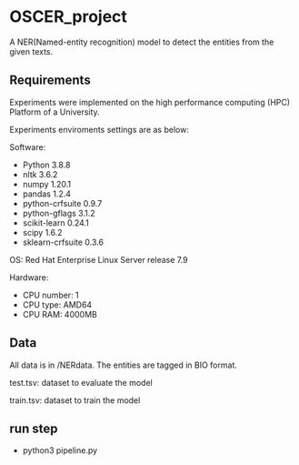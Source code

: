 # OSCER_project
A NER(Named-entity recognition)  model to detect the entities from the given texts.
## Requirements
Experiments were implemented on the high performance computing (HPC) Platform of a University.

Experiments enviroments settings are as below:

Software:

- Python 3.8.8 
- nltk              3.6.2
- numpy             1.20.1
- pandas            1.2.4
- python-crfsuite   0.9.7
- python-gflags     3.1.2
- scikit-learn      0.24.1
- scipy             1.6.2
- sklearn-crfsuite  0.3.6

OS: Red Hat Enterprise Linux Server release 7.9 

Hardware:
- CPU number: 1
- CPU type: AMD64
- CPU RAM: 4000MB

## Data
All data is in /NERdata. The entities are tagged in BIO format.

test.tsv: dataset to evaluate the model

train.tsv: dataset to train the model

## run step
- python3 pipeline.py  



